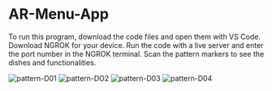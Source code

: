 # AR-Menu-App

To run this program, download the code files and open them with VS Code.
Download NGROK for your device.
Run the code with a live server and enter the port number in the NGROK terminal.
Scan the pattern markers to see the dishes and functionalities.


![pattern-D01](https://github.com/ShauryaAttal/AR-Menu-App/assets/87157875/e1be4d45-e247-4398-85e2-4d19beac2853)
![pattern-DO2](https://github.com/ShauryaAttal/AR-Menu-App/assets/87157875/018fa7fe-be6d-4bfc-85b5-c0896eb34047)
![pattern-D03](https://github.com/ShauryaAttal/AR-Menu-App/assets/87157875/f5973c68-aaf0-421f-a8a3-742acc41aaf6)
![pattern-D04](https://github.com/ShauryaAttal/AR-Menu-App/assets/87157875/b8bb0bd8-56c5-40c7-9371-11c6eb15575a)
